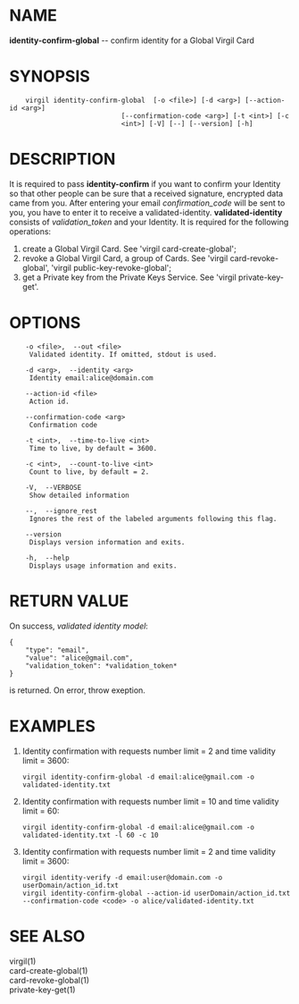 NAME
====

**identity-confirm-global** -- confirm identity for a Global Virgil Card

SYNOPSIS
========

        virgil identity-confirm-global  [-o <file>] [-d <arg>] [--action-id <arg>]
                                [--confirmation-code <arg>] [-t <int>] [-c
                                <int>] [-V] [--] [--version] [-h]

DESCRIPTION
===========

It is required to pass **identity-confirm** if you want to confirm your
Identity so that other people can be sure that a received signature,
encrypted data came from you. After entering your email
*confirmation\_code* will be sent to you, you have to enter it to
receive a validated-identity. **validated-identity** consists of
*validation\_token* and your Identity. It is required for the following
operations:

1.  create a Global Virgil Card. See 'virgil card-create-global';
2.  revoke a Global Virgil Card, a group of Cards. See 'virgil
    card-revoke-global', 'virgil public-key-revoke-global';
3.  get a Private key from the Private Keys Service. See
    'virgil private-key-get'.

OPTIONS
=======

        -o <file>,  --out <file>
         Validated identity. If omitted, stdout is used.

        -d <arg>,  --identity <arg>
         Identity email:alice@domain.com

        --action-id <file>
         Action id.

        --confirmation-code <arg>
         Confirmation code

        -t <int>,  --time-to-live <int>
         Time to live, by default = 3600.

        -c <int>,  --count-to-live <int>
         Count to live, by default = 2.

        -V,  --VERBOSE
         Show detailed information

        --,  --ignore_rest
         Ignores the rest of the labeled arguments following this flag.

        --version
         Displays version information and exits.

        -h,  --help
         Displays usage information and exits.

RETURN VALUE
============

On success, *validated identity model*:

    {
        "type": "email",
        "value": "alice@gmail.com",
        "validation_token": *validation_token*
    }

is returned. On error, throw exeption.

EXAMPLES
========

1.  Identity confirmation with requests number limit = 2 and time
    validity limit = 3600:

        virgil identity-confirm-global -d email:alice@gmail.com -o validated-identity.txt

2.  Identity confirmation with requests number limit = 10 and time
    validity limit = 60:

        virgil identity-confirm-global -d email:alice@gmail.com -o validated-identity.txt -l 60 -c 10

3.  Identity confirmation with requests number limit = 2 and time
    validity limit = 3600:

        virgil identity-verify -d email:user@domain.com -o userDomain/action_id.txt
        virgil identity-confirm-global --action-id userDomain/action_id.txt --confirmation-code <code> -o alice/validated-identity.txt

SEE ALSO
========

virgil(1)  
card-create-global(1)  
card-revoke-global(1)  
private-key-get(1)
